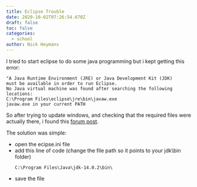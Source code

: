 ```yaml
---
title: Eclipse Trouble
date: 2020-10-02T07:26:54.670Z
draft: false
toc: false
categories:
  - school
author: Nick Heymans
---
```

I tried to start eclipse to do some java programming but i kept getting this error:

```
"A Java Runtime Environment (JRE) or Java Development Kit (JDK)
must be available in order to run Eclipse.
No Java virtual machine was found after searching the following locations:
C:\Program Files\eclipse\jre\bin\javaw.exe
javaw.exe in your current PATH
```

So after trying to update windows, and checking that the required files were actually there, i found this [forum post](https://stackoverflow.com/questions/12426810/eclipse-wont-start-no-java-virtual-machine-was-found).

The solution was simple:
- open the ecipse.ini file
- add this line of code (change the file path so it points to your jdk\bin folder)
  ``` 
  C:\Program Files\Java\jdk-14.0.2\bin\
  ```
- save the file




